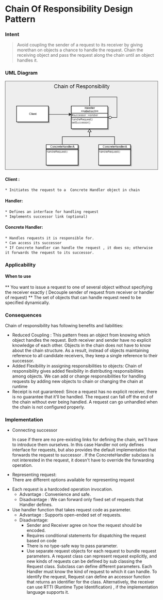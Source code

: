 # Chain Of Responsibility Design Pattern

### Intent
>	Avoid coupling the sender of a request to its receiver by giving morethan on objects a chance to handle the request.  Chain the receiving object and pass the request along the chain until an object handles it.

### UML Diagram
![Chain Of Responsibility UML Diagram](https://github.com/deepaksama/Images/blob/master/DesignPatterns/chain_of_responsibility.png)  

#### **Client** :  
	* Initiates the request to a  Concrete Handler object in chain

#### **Handler**: 
	* Defines an interface for handling request
	* Implements successor link (optional)

#### **Concrete Handler:**
	* Handles requests it is responsible for.
	* Can access its successor
	* If Concrete handler can handle the request , it does so; otherwise it forwards the request to its successor.

### Applicability

#### When to use

** You want to issue a request to one of several object without specifying the receiver exactly ( Decouple sender of request from receiver or handler of request)
** The set of objects that can handle request need to be specified dynamically.

### Consequences


Chain of responsibility has following benefits and liabilities:
* Reduced Coupling : 
This pattern frees an object from knowing which object handles the request. Both receiver and sender have no explicit knowledge of each other. Objects in the chain does not have to know about the chain structure. As a result, instead of objects maintaining reference to all candidate receivers, they keep a single reference to their successor.
* Added Flexibility in assigning responsibilities to objects: 
Chain of responsibility gives added flexibility in distributing responsibilities among objects. We can add or change responsibilities for handling requests by adding new objects to chain or changing the chain at runtime
* Receipt is not guaranteed: 
Since a request has no explicit receiver, there is no guarantee that it'll be handled. The request can fall off the end of the chain without ever being handled. A request can go unhandled when the chain is not configured properly.

### Implementation

* Connecting successor 

	In case if there are no pre-existing links for defining the chain, we'll have to introduce them ourselves.   In this case Handler not only defines  interface for requests, but also provides the default implementation that forwards the request to successor .  If the ConcreteHandler subclass is not interested in the request, it doesn't have to override the forwarding operation.

* Representing request:<br/>
	There are different options available for representing request
+ Each request is a hardcoded operation invocation.  
	* Advantage : Convenience and safe.
	* Disadvantage : We can forward only fixed set of requests that Handler defines.
+ Use handler function that takes request code as parameter.
	* Advantage : Supports open-ended set of requests.
	* Disadvantage: 
		* Sender and Receiver agree on how the request should be encoded.  
		* Requires conditional statements for dispatching the request based on code
		* There is no type-safe way to pass parameter. 
		* Use separate request objects for each request to bundle request parameters.  A request class can represent request explicitly, and new kinds of requests can be defined by sub classing the Request class.  Subclass can define different parameters.  Each Handler must know the kind of request to which it can handle.   To identify the request, Request can define an accessor function that returns an identifier for the class.  Alternatively, the receiver can use RTTI (Runtime Type Identification) , if the implementation language supports it.

